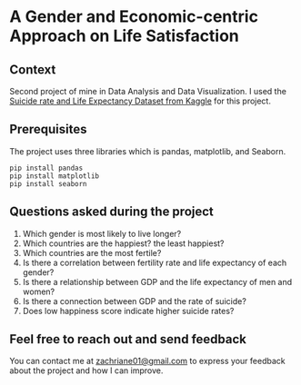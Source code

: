# A Gender and Economic-centric Approach on Life Satisfaction

## Context
Second project of mine in Data Analysis and Data Visualization. I used the 
[Suicide rate and Life Expectancy Dataset from Kaggle](https://www.kaggle.com/datasets/marshuu/suicide-rate-and-life-expectancy) for this project.

## Prerequisites
The project uses three libraries which is pandas, matplotlib, and Seaborn.
```
pip install pandas
pip install matplotlib
pip install seaborn
```

## Questions asked during the project
1. Which gender is most likely to live longer?
2. Which countries are the happiest? the least happiest?
3. Which countries are the most fertile?
4. Is there a correlation between fertility rate and life expectancy of each gender?
5. Is there a relationship between GDP and the life expectancy of men and women?
6. Is there a connection between GDP and the rate of suicide?
7. Does low happiness score indicate higher suicide rates?

## Feel free to reach out and send feedback
You can contact me at zachriane01@gmail.com to express your feedback about the project and how I can improve.